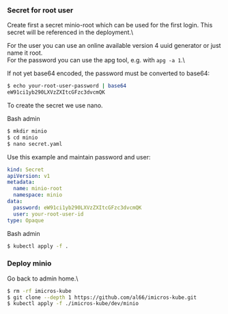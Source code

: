 ### Secret for root user
Create first a secret minio-root which can be used for the first login. This secret will be referenced in the deployment.\

For the user you can use an online available version 4 uuid generator or just name it root.\
For the password you can use the apg tool, e.g. with `apg -a 1`.\

If not yet base64 encoded, the password must be converted to base64:
```bash
$ echo your-root-user-password | base64
eW91ci1yb290LXVzZXItcGFzc3dvcmQK
```

To create the secret we use nano.

Bash admin
```bash
$ mkdir minio
$ cd minio
$ nano secret.yaml
```

Use this example and maintain password and user:
```yaml
kind: Secret
apiVersion: v1
metadata:
  name: minio-root
  namespace: minio
data:
  password: eW91ci1yb290LXVzZXItcGFzc3dvcmQK
  user: your-root-user-id
type: Opaque
```

Bash admin
```bash
$ kubectl apply -f .
```

### Deploy minio
Go back to admin home.\

```bash
$ rm -rf imicros-kube
$ git clone --depth 1 https://github.com/al66/imicros-kube.git
$ kubectl apply -f ./imicros-kube/dev/minio
```


